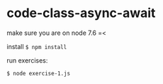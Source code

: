 # code-class-async-await

make sure you are on node 7.6 =<

install
`$ npm install`

run exercises:

`$ node exercise-1.js`

